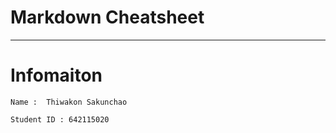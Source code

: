 Markdown Cheatsheet<a name="TOP"></a>
===================

- - - - 
# Infomaiton #

    Name :  Thiwakon Sakunchao

    Student ID : 642115020